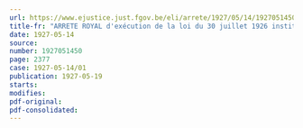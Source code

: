 ```yaml
---
url: https://www.ejustice.just.fgov.be/eli/arrete/1927/05/14/1927051450/justel
title-fr: "ARRETE ROYAL d'exécution de la loi du 30 juillet 1926 instituant un conseil d'enquête maritime"
date: 1927-05-14
source:
number: 1927051450
page: 2377
case: 1927-05-14/01
publication: 1927-05-19
starts:
modifies:
pdf-original:
pdf-consolidated:
---
```


